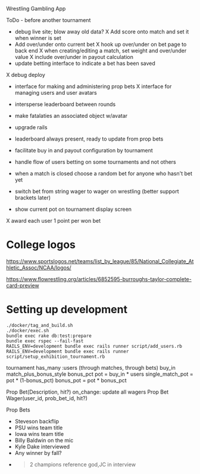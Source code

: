 Wrestling Gambling App

ToDo - before another tournament
- debug live site; blow away old data?
X Add score onto match and set it when winner is set
- Add over/under onto current bet
  X hook up over/under on bet page to back end
  X when creating/editing a match, set weight and over/under value
  X include over/under in payout calculation
- update betting interface to indicate a bet has been saved

X debug deploy
- interface for making and administering prop bets
X interface for managing users and user avatars
- intersperse leaderboard between rounds
- make fatalaties an associated object w/avatar
- upgrade rails
- leaderboard always present, ready to update from prop bets

- facilitate buy in and payout configuration by tournament
- handle flow of users betting on some tournaments and not others
- when a match is closed choose a random bet for anyone who hasn't bet yet
- switch bet from string wager to wager on wrestling (better support brackets later)
- show current pot on tournament display screen

X award each user 1 point per won bet

# College logos
https://www.sportslogos.net/teams/list_by_league/85/National_Collegiate_Athletic_Assoc/NCAA/logos/

https://www.flowrestling.org/articles/6852595-burroughs-taylor-complete-card-preview

# Setting up development
```
./docker/tag_and_build.sh
./docker/exec.sh
bundle exec rake db:test:prepare
bundle exec rspec --fail-fast
RAILS_ENV=development bundle exec rails runner script/add_users.rb
RAILS_ENV=development bundle exec rails runner script/setup_exhibition_tournament.rb
```

tournament
  has_many :users (through matches, through bets)
  buy_in
  match_plus_bonus_style
    bonus_pct
    pot = buy_in * users
    single_match_pot = pot * (1-bonus_pct)
    bonus_pot = pot * bonus_pct

Prop Bet(Description, hit?)
  on_change: update all wagers
Prop Bet Wager(user_id, prob_bet_id, hit?)

Prop Bets
- Steveson backflip
- PSU wins team title
- Iowa wins team title
- Billy Baldwin on the mic
- Kyle Dake interviewed
- Any winner by fall?
- >2 champions reference god,JC in interview
